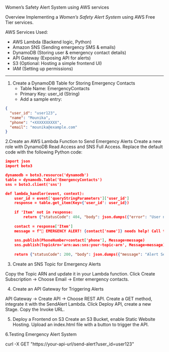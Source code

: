 Women’s Safety Alert System using AWS services

Overview
Implementing a *Women’s Safety Alert System* using AWS Free Tier services.

AWS Services Used:
- AWS Lambda (Backend logic, Python)
- Amazon SNS (Sending emergency SMS & emails)
- DynamoDB (Storing user & emergency contact details)
- API Gateway (Exposing API for alerts)
- S3 (Optional: Hosting a simple frontend UI)
- IAM (Setting up permissions)

---

1. Create a DynamoDB Table for Storing Emergency Contacts
   - Table Name: EmergencyContacts
   - Primary Key: user_id (String)
   - Add a sample entry:
   
```json
{
  "user_id": "user123",
  "name": "Mounika",
  "phone": "+XXXXXXXXXX",
  "email": "mounika@example.com"
}
```
2.Create an AWS Lambda Function to Send Emergency Alerts
Create a new role with DynamoDB Read Access and SNS Full Access.
Replace the default code with the following Python code:

```json
import json
import boto3

dynamodb = boto3.resource('dynamodb')
table = dynamodb.Table('EmergencyContacts')
sns = boto3.client('sns')

def lambda_handler(event, context):
    user_id = event['queryStringParameters']['user_id']
    response = table.get_item(Key={'user_id': user_id})
    
    if 'Item' not in response:
        return {"statusCode": 404, "body": json.dumps({"error": "User not found"})}
    
    contact = response['Item']
    message = f"🚨 EMERGENCY ALERT! {contact['name']} needs help! Call them immediately at {contact['phone']}"
    
    sns.publish(PhoneNumber=contact['phone'], Message=message)
    sns.publish(TopicArn='arn:aws:sns:your-topic-arn', Message=message)
    
    return {"statusCode": 200, "body": json.dumps({"message": "Alert Sent!"})}
```

3. Create an SNS Topic for Emergency Alerts

Copy the Topic ARN and update it in your Lambda function.
Click Create Subscription → Choose Email → Enter emergency contacts.

4. Create an API Gateway for Triggering Alerts

API Gateway → Create API → Choose REST API.
Create a GET method, integrate it with the SendAlert Lambda.
Click Deploy API, create a new Stage.
Copy the Invoke URL.

5. Deploy a Frontend on S3
Create an S3 Bucket, enable Static Website Hosting.
Upload an index.html file with a button to trigger the API.

6.Testing Emergency Alert System

curl -X GET "https://your-api-url/send-alert?user_id=user123"

